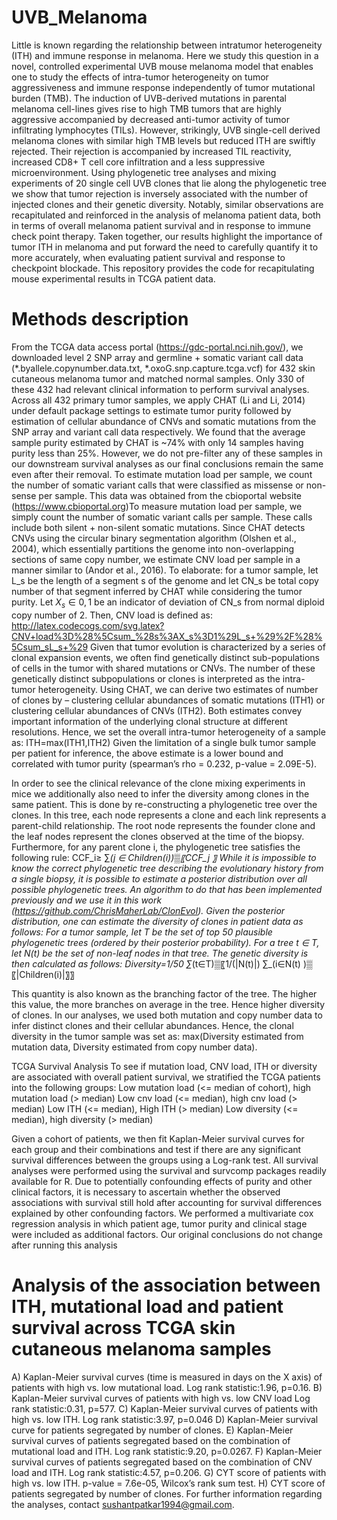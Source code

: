 # UVB_Melanoma
Little is known regarding the relationship between intratumor heterogeneity (ITH) and immune response in melanoma. Here we study this question in a novel, controlled experimental UVB mouse melanoma model that enables one to study the effects of intra-tumor heterogeneity on tumor aggressiveness and immune response independently of tumor mutational burden (TMB). The induction of UVB-derived mutations in parental melanoma cell-lines gives rise to high TMB tumors that are highly aggressive accompanied by decreased anti-tumor activity of tumor infiltrating lymphocytes (TILs). However, strikingly, UVB single-cell derived melanoma clones with similar high TMB levels but reduced ITH are swiftly rejected. Their rejection is accompanied by increased TIL reactivity, increased CD8+ T cell core infiltration and a less suppressive microenvironment. Using phylogenetic tree analyses and mixing experiments of 20 single cell UVB clones that lie along the phylogenetic tree we show that tumor rejection is inversely associated with the number of injected clones and their genetic diversity. Notably, similar observations are recapitulated and reinforced in the analysis of melanoma patient data, both in terms of overall melanoma patient survival and in response to immune check point therapy.  Taken together, our results highlight the importance of tumor ITH in melanoma and put forward the need to carefully quantify it to more accurately, when evaluating patient survival and response to checkpoint blockade. This repository provides the code for recapitulating mouse experimental results in TCGA patient data. 

# Methods description
From the TCGA data access portal (https://gdc-portal.nci.nih.gov/), we downloaded level 2 SNP array and germline + somatic variant call data (*.byallele.copynumber.data.txt, *.oxoG.snp.capture.tcga.vcf) for 432 skin cutaneous melanoma tumor and matched normal samples. Only 330 of these 432 had relevant clinical information to perform survival analyses. Across all 432 primary tumor samples, we apply CHAT (Li and Li, 2014) under default package settings to estimate tumor purity followed by estimation of cellular abundance of CNVs and somatic mutations from the SNP array and variant call data respectively. We found that the average sample purity estimated by CHAT is ~74% with only 14 samples having purity less than 25%. However, we do not pre-filter any of these samples in our downstream survival analyses as our final conclusions remain the same even after their removal. To estimate mutation load per sample, we count the number of somatic variant calls that were classified as missense or non-sense per sample. This data was obtained from the cbioportal website (https://www.cbioportal.org)To measure mutation load per sample, we simply count the number of somatic variant calls per sample. These calls include both silent + non-silent somatic mutations. Since CHAT detects CNVs using the circular binary segmentation algorithm (Olshen et al., 2004), which essentially partitions the genome into non-overlapping sections of same copy number, we estimate CNV load per sample in a manner similar to (Andor et al., 2016). To elaborate: for a tumor sample, let L_s be the length of a segment s of the genome and let CN_s be total copy number of that segment inferred by CHAT while considering the tumor purity. Let $X_s∈{0,1}$ be an indicator of deviation of CN_s from normal diploid copy number of 2. Then, CNV load is defined as:
http://latex.codecogs.com/svg.latex?CNV+load%3D%28%5Csum_%28s%3AX_s%3D1%29L_s+%29%2F%28%5Csum_sL_s+%29
Given that tumor evolution is characterized by a series of clonal expansion events, we often find genetically distinct sub-populations of cells in the tumor with shared mutations or CNVs. The number of these genetically distinct subpopulations or clones is interpreted as the intra-tumor heterogeneity. Using CHAT, we can derive two estimates of number of clones by – clustering cellular abundances of somatic mutations (ITH1) or clustering cellular abundances of CNVs (ITH2). Both estimates convey important information of the underlying clonal structure at different resolutions. Hence, we set the overall intra-tumor heterogeneity of a sample as:
ITH=max⁡(ITH1,ITH2)
Given the limitation of a single bulk tumor sample per patient for inference, the above estimate is a lower bound and correlated with tumor purity (spearman’s rho = 0.232, p-value = 2.09E-5). 

In order to see the clinical relevance of the clone mixing experiments in mice we additionally also need to infer the diversity among clones in the same patient. This is done by re-constructing a phylogenetic tree over the clones. In this tree, each node represents a clone and each link represents a parent-child relationship. The root node represents the founder clone and the leaf nodes represent the clones observed at the time of the biopsy. Furthermore, for any parent clone i, the phylogenetic tree satisfies the following rule:
CCF_i≥ ∑_(j ∈ Children(i))▒〖CCF_j 〗
While it is impossible to know the correct phylogenetic tree describing the evolutionary history from a single biopsy, it is possible to estimate a posterior distribution over all possible phylogenetic trees. An algorithm to do that has been implemented previously and we use it in this work (https://github.com/ChrisMaherLab/ClonEvol). Given the posterior distribution, one can estimate the diversity of clones in patient data as follows:  For a tumor sample, let T be the set of top 50 plausible phylogenetic trees (ordered by their posterior probability). For a tree t ∈ T, let N(t) be the set of non-leaf nodes in that tree. The genetic diversity is then calculated as follows:
Diversity=1/50 ∑_(t∈T)▒〖1/(|N(t)|) ∑_(i∈N(t) )▒〖|Children(i)|〗〗

This quantity is also known as the branching factor of the tree. The higher this value, the more branches on average in the tree. Hence higher diversity of clones. In our analyses, we used both mutation and copy number data to infer distinct clones and their cellular abundances. Hence, the clonal diversity in the tumor sample was set as: max(Diversity estimated from mutation data, Diversity estimated from copy number data).

TCGA Survival Analysis 
To see if mutation load, CNV load, ITH or diversity are associated with overall patient survival, we stratified the TCGA patients into the following groups:
	Low mutation load (<= median of cohort), high mutation load (> median)
	Low cnv load (<= median), high cnv load (> median)
	Low ITH (<= median), High ITH (> median)
	Low diversity (<= median), high diversity (> median)

Given a cohort of patients, we then fit Kaplan-Meier survival curves for each group and their combinations and test if there are any significant survival differences between the groups using a Log-rank test. All survival analyses were performed using the survival and survcomp packages readily available for R. Due to potentially confounding effects of purity and other clinical factors, it is necessary to ascertain whether the observed associations with survival still hold after accounting for survival differences explained by other confounding factors. We performed a multivariate cox regression analysis in which patient age, tumor purity and clinical stage were included as additional factors. Our original conclusions do not change after running this analysis


# Analysis of the association between ITH, mutational load and patient survival across TCGA skin cutaneous melanoma samples 
A) Kaplan-Meier survival curves (time is measured in days on the X axis) of patients with high vs. low mutational load. Log rank statistic:1.96, p=0.16. B) Kaplan-Meier survival curves of patients with high vs. low CNV load Log rank statistic:0.31, p=577. C) Kaplan-Meier survival curves of patients with high vs. low ITH. Log rank statistic:3.97, p=0.046 D) Kaplan-Meier survival curve for patients segregated by number of clones. E) Kaplan-Meier survival curves of patients segregated based on the combination of mutational load and ITH. Log rank statistic:9.20, p=0.0267. F) Kaplan-Meier survival curves of patients segregated based on the combination of CNV load and ITH. Log rank statistic:4.57, p=0.206. G) CYT score of patients with high vs. low ITH. p-value = 7.6e-05, Wilcox’s rank sum test. H) CYT score of patients segregated by number of clones.  For further information regarding the analyses, contact sushantpatkar1994@gmail.com.

